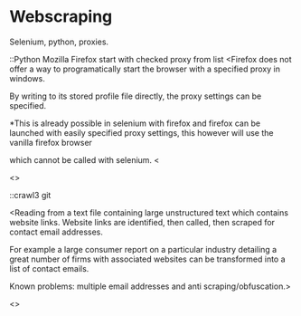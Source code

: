 # Webscraping
Selenium, python, proxies. 


::Python Mozilla Firefox start with checked proxy from list
  <Firefox does not offer a way to programatically start the browser with a specified proxy in windows. 

  By writing to its stored profile file directly, the proxy settings can be specified. 

  *This is already possible in selenium with firefox and firefox can be launched with easily specified proxy settings, this however will use the vanilla firefox browser

  which cannot be called with selenium. <

<>


::crawl3 git
  
  <Reading from a text file containing large unstructured text which contains website links. Website links are identified, then called, then scraped for contact email addresses.
  
  For example a large consumer report on a particular industry detailing a great number of firms with associated websites can be transformed into a list of contact emails. 
  
  Known problems: multiple email addresses and anti scraping/obfuscation.>
  
<>

